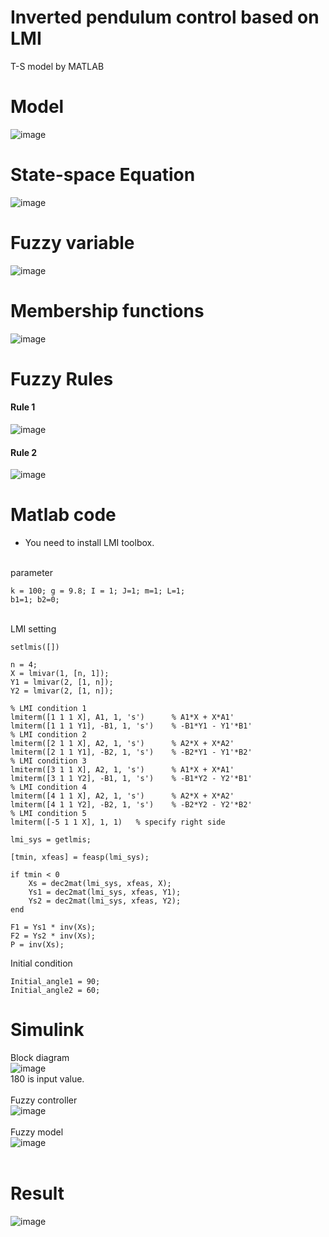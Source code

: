 # Inverted pendulum control based on LMI
T-S model by MATLAB

# Model
![image](https://user-images.githubusercontent.com/42115807/103292028-592dee00-4a30-11eb-9a38-30b688bbc774.png)<br>

# State-space Equation
![image](https://user-images.githubusercontent.com/42115807/103292068-76fb5300-4a30-11eb-9067-08c0d9824b1e.png)<br>

# Fuzzy variable
![image](https://user-images.githubusercontent.com/42115807/103292119-8aa6b980-4a30-11eb-8886-e78d8b674ee7.png)

# Membership functions
![image](https://user-images.githubusercontent.com/42115807/103292201-b4f87700-4a30-11eb-998e-62f7c3dde737.png)

# Fuzzy Rules
#### Rule 1
![image](https://user-images.githubusercontent.com/42115807/103292324-e8d39c80-4a30-11eb-97b1-5be7339e9e29.png)

#### Rule 2
![image](https://user-images.githubusercontent.com/42115807/103292357-f557f500-4a30-11eb-8c89-d43f758e87b0.png)

# Matlab code
- You need to install LMI toolbox.<br>
<br>
parameter<br>

    k = 100; g = 9.8; I = 1; J=1; m=1; L=1;
    b1=1; b2=0;

<br>
LMI setting<br>

    setlmis([])

    n = 4;                    
    X = lmivar(1, [n, 1]);      
    Y1 = lmivar(2, [1, n]);
    Y2 = lmivar(2, [1, n]);

    % LMI condition 1
    lmiterm([1 1 1 X], A1, 1, 's')      % A1*X + X*A1'
    lmiterm([1 1 1 Y1], -B1, 1, 's')    % -B1*Y1 - Y1'*B1'
    % LMI condition 2
    lmiterm([2 1 1 X], A2, 1, 's')      % A2*X + X*A2'
    lmiterm([2 1 1 Y1], -B2, 1, 's')    % -B2*Y1 - Y1'*B2'
    % LMI condition 3
    lmiterm([3 1 1 X], A2, 1, 's')      % A1*X + X*A1'
    lmiterm([3 1 1 Y2], -B1, 1, 's')    % -B1*Y2 - Y2'*B1'
    % LMI condition 4
    lmiterm([4 1 1 X], A2, 1, 's')      % A2*X + X*A2'
    lmiterm([4 1 1 Y2], -B2, 1, 's')    % -B2*Y2 - Y2'*B2'
    % LMI condition 5
    lmiterm([-5 1 1 X], 1, 1)   % specify right side

    lmi_sys = getlmis;

    [tmin, xfeas] = feasp(lmi_sys);

    if tmin < 0
        Xs = dec2mat(lmi_sys, xfeas, X);
        Ys1 = dec2mat(lmi_sys, xfeas, Y1);
        Ys2 = dec2mat(lmi_sys, xfeas, Y2);
    end

    F1 = Ys1 * inv(Xs);
    F2 = Ys2 * inv(Xs);
    P = inv(Xs);

Initial condition<br>

    Initial_angle1 = 90;
    Initial_angle2 = 60;

# Simulink
Block diagram<br>
![image](https://user-images.githubusercontent.com/42115807/103292510-4536bc00-4a31-11eb-8448-40ff1cc22820.png)<br>
180 is input value.<br>
<br>
Fuzzy controller<br>
![image](https://user-images.githubusercontent.com/42115807/103293283-e6724200-4a32-11eb-8cae-6bcdc0c45827.png)<br>
<br>
Fuzzy model<br>
![image](https://user-images.githubusercontent.com/42115807/103293319-fab63f00-4a32-11eb-9f86-43aae1490fc2.png)<br>
<br>
# Result
![image](https://user-images.githubusercontent.com/42115807/103292936-3ac8f200-4a32-11eb-9439-d09ec1fc9098.png)
